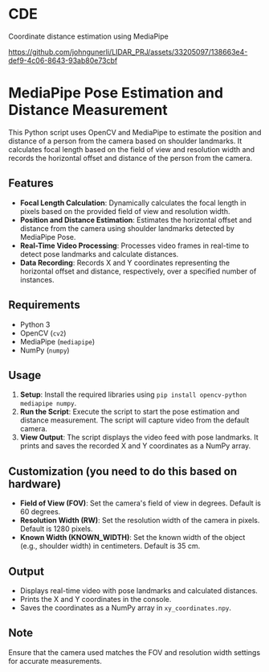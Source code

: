 # CDE
Coordinate distance estimation using MediaPipe



https://github.com/johngunerli/LIDAR_PRJ/assets/33205097/138663e4-def9-4c06-8643-93ab80e73cbf





# MediaPipe Pose Estimation and Distance Measurement

This Python script uses OpenCV and MediaPipe to estimate the position and distance of a person from the camera based on shoulder landmarks. It calculates focal length based on the field of view and resolution width and records the horizontal offset and distance of the person from the camera.

## Features

- **Focal Length Calculation**: Dynamically calculates the focal length in pixels based on the provided field of view and resolution width.
- **Position and Distance Estimation**: Estimates the horizontal offset and distance from the camera using shoulder landmarks detected by MediaPipe Pose.
- **Real-Time Video Processing**: Processes video frames in real-time to detect pose landmarks and calculate distances.
- **Data Recording**: Records X and Y coordinates representing the horizontal offset and distance, respectively, over a specified number of instances.

## Requirements

- Python 3
- OpenCV (`cv2`)
- MediaPipe (`mediapipe`)
- NumPy (`numpy`)

## Usage

1. **Setup**: Install the required libraries using `pip install opencv-python mediapipe numpy`.
2. **Run the Script**: Execute the script to start the pose estimation and distance measurement. The script will capture video from the default camera.
3. **View Output**: The script displays the video feed with pose landmarks. It prints and saves the recorded X and Y coordinates as a NumPy array.

## Customization (you need to do this based on hardware)

- **Field of View (FOV)**: Set the camera's field of view in degrees. Default is 60 degrees.
- **Resolution Width (RW)**: Set the resolution width of the camera in pixels. Default is 1280 pixels.
- **Known Width (KNOWN_WIDTH)**: Set the known width of the object (e.g., shoulder width) in centimeters. Default is 35 cm.

## Output

- Displays real-time video with pose landmarks and calculated distances.
- Prints the X and Y coordinates in the console.
- Saves the coordinates as a NumPy array in `xy_coordinates.npy`.

## Note
Ensure that the camera used matches the FOV and resolution width settings for accurate measurements.
